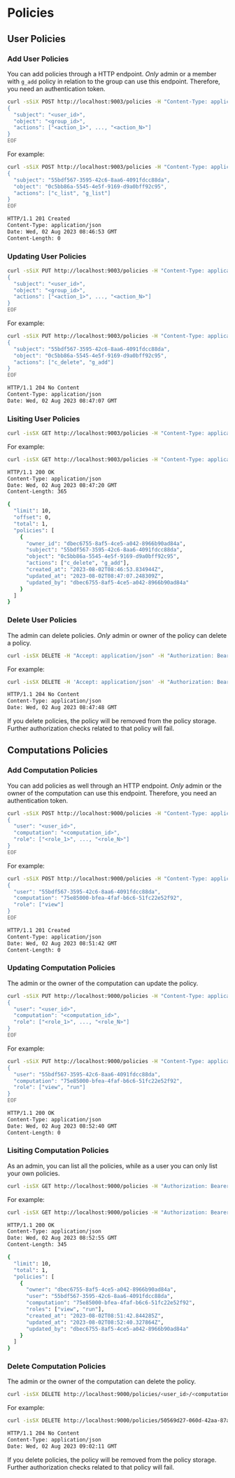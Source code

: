 # Policies

## User Policies

### Add User Policies

You can add policies through a HTTP endpoint. _Only_ admin or a member with `g_add` policy in relation to the group can use this endpoint. Therefore, you need an authentication token.

```bash
curl -sSiX POST http://localhost:9003/policies -H "Content-Type: application/json" -H "Authorization: Bearer <user_token>" -d @- << EOF
{
  "subject": "<user_id>",
  "object": "<group_id>",
  "actions": ["<action_1>", ..., "<action_N>"]
}
EOF
```

For example:

```bash
curl -sSiX POST http://localhost:9003/policies -H "Content-Type: application/json" -H "Authorization: Bearer <user_token>" -d @- << EOF
{
  "subject": "55bdf567-3595-42c6-8aa6-4091fdcc88da",
  "object": "0c5bb86a-5545-4e5f-9169-d9a0bff92c95",
  "actions": ["c_list", "g_list"]
}
EOF

HTTP/1.1 201 Created
Content-Type: application/json
Date: Wed, 02 Aug 2023 08:46:53 GMT
Content-Length: 0
```

### Updating User Policies

```bash
curl -sSiX PUT http://localhost:9003/policies -H "Content-Type: application/json" -H "Authorization: Bearer <user_token>" -d @- << EOF
{
  "subject": "<user_id>",
  "object": "<group_id>",
  "actions": ["<action_1>", ..., "<action_N>"]
}
EOF
```

For example:

```bash
curl -sSiX PUT http://localhost:9003/policies -H "Content-Type: application/json" -H "Authorization: Bearer <user_token>" -d @- << EOF
{
  "subject": "55bdf567-3595-42c6-8aa6-4091fdcc88da",
  "object": "0c5bb86a-5545-4e5f-9169-d9a0bff92c95",
  "actions": ["c_delete", "g_add"]
}
EOF

HTTP/1.1 204 No Content
Content-Type: application/json
Date: Wed, 02 Aug 2023 08:47:07 GMT
```

### Lisiting User Policies

```bash
curl -isSX GET http://localhost:9003/policies -H "Content-Type: application/json" -H "Authorization: Bearer <user_token>"
```

For example:

```bash
curl -isSX GET http://localhost:9003/policies -H "Content-Type: application/json" -H "Authorization: Bearer <user_token>"

HTTP/1.1 200 OK
Content-Type: application/json
Date: Wed, 02 Aug 2023 08:47:20 GMT
Content-Length: 365

{
  "limit": 10,
  "offset": 0,
  "total": 1,
  "policies": [
    {
      "owner_id": "dbec6755-8af5-4ce5-a042-8966b90ad84a",
      "subject": "55bdf567-3595-42c6-8aa6-4091fdcc88da",
      "object": "0c5bb86a-5545-4e5f-9169-d9a0bff92c95",
      "actions": ["c_delete", "g_add"],
      "created_at": "2023-08-02T08:46:53.834944Z",
      "updated_at": "2023-08-02T08:47:07.248309Z",
      "updated_by": "dbec6755-8af5-4ce5-a042-8966b90ad84a"
    }
  ]
}
```

### Delete User Policies

The admin can delete policies. _Only_ admin or owner of the policy can delete a policy.

```bash
curl -isSX DELETE -H "Accept: application/json" -H "Authorization: Bearer <user_token>" "http://localhost:9003/policies/<user_id>/<group_id>"
```

For example:

```bash
curl -isSX DELETE -H 'Accept: application/json' -H "Authorization: Bearer <user_token>" "http://localhost:9003/policies/55bdf567-3595-42c6-8aa6-4091fdcc88da/0c5bb86a-5545-4e5f-9169-d9a0bff92c95"

HTTP/1.1 204 No Content
Content-Type: application/json
Date: Wed, 02 Aug 2023 08:47:48 GMT
```

If you delete policies, the policy will be removed from the policy storage. Further authorization checks related to that policy will fail.

## Computations Policies

### Add Computation Policies

You can add policies as well through an HTTP endpoint. _Only_ admin or the owner of the computation can use this endpoint. Therefore, you need an authentication token.

```bash
curl -sSiX POST http://localhost:9000/policies -H "Content-Type: application/json" -H "Authorization: Bearer <user_token>" -d @- << EOF
{
  "user": "<user_id>",
  "computation": "<computation_id>",
  "role": ["<role_1>", ..., "<role_N>"]
}
EOF
```

For example:

```bash
curl -sSiX POST http://localhost:9000/policies -H "Content-Type: application/json" -H "Authorization: Bearer <user_token>" -d @- << EOF
{
  "user": "55bdf567-3595-42c6-8aa6-4091fdcc88da",
  "computation": "75e85000-bfea-4faf-b6c6-51fc22e52f92",
  "role": ["view"]
}
EOF

HTTP/1.1 201 Created
Content-Type: application/json
Date: Wed, 02 Aug 2023 08:51:42 GMT
Content-Length: 0
```

### Updating Computation Policies

The admin or the owner of the computation can update the policy.

```bash
curl -sSiX PUT http://localhost:9000/policies -H "Content-Type: application/json" -H "Authorization: Bearer <user_token>" -d @- << EOF
{
  "user": "<user_id>",
  "computation": "<computation_id>",
  "role": ["<role_1>", ..., "<role_N>"]
}
EOF
```

For example:

```bash
curl -sSiX PUT http://localhost:9000/policies -H "Content-Type: application/json" -H "Authorization: Bearer <user_token>" -d @- << EOF
{
  "user": "55bdf567-3595-42c6-8aa6-4091fdcc88da",
  "computation": "75e85000-bfea-4faf-b6c6-51fc22e52f92",
  "role": ["view", "run"]
}
EOF

HTTP/1.1 200 OK
Content-Type: application/json
Date: Wed, 02 Aug 2023 08:52:40 GMT
Content-Length: 0
```

### Lisiting Computation Policies

As an admin, you can list all the policies, while as a user you can only list your own policies.

```bash
curl -isSX GET http://localhost:9000/policies -H "Authorization: Bearer <user_token>"
```

For example:

```bash
curl -isSX GET http://localhost:9000/policies -H "Authorization: Bearer <user_token>"

HTTP/1.1 200 OK
Content-Type: application/json
Date: Wed, 02 Aug 2023 08:52:55 GMT
Content-Length: 345

{
  "limit": 10,
  "total": 1,
  "policies": [
    {
      "owner": "dbec6755-8af5-4ce5-a042-8966b90ad84a",
      "user": "55bdf567-3595-42c6-8aa6-4091fdcc88da",
      "computation": "75e85000-bfea-4faf-b6c6-51fc22e52f92",
      "roles": ["view", "run"],
      "created_at": "2023-08-02T08:51:42.844285Z",
      "updated_at": "2023-08-02T08:52:40.327864Z",
      "updated_by": "dbec6755-8af5-4ce5-a042-8966b90ad84a"
    }
  ]
}
```

### Delete Computation Policies

The admin or the owner of the computation can delete the policy.

```bash
curl -isSX DELETE http://localhost:9000/policies/<user_id>/<computation_id> -H "Accept: application/json" -H "Authorization: Bearer <user_token>"
```

For example:

```bash
curl -isSX DELETE http://localhost:9000/policies/50569d27-060d-42aa-87a8-11b596ef0e68/75e85000-bfea-4faf-b6c6-51fc22e52f92 -H "Accept: application/json" -H "Authorization: Bearer <user_token>"

HTTP/1.1 204 No Content
Content-Type: application/json
Date: Wed, 02 Aug 2023 09:02:11 GMT
```

If you delete policies, the policy will be removed from the policy storage. Further authorization checks related to that policy will fail.

